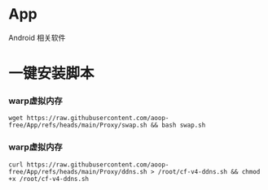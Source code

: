 # App
Android 相关软件


# 一键安装脚本
### warp虚拟内存
```
wget https://raw.githubusercontent.com/aoop-free/App/refs/heads/main/Proxy/swap.sh && bash swap.sh
```
### warp虚拟内存
```
curl https://raw.githubusercontent.com/aoop-free/App/refs/heads/main/Proxy/ddns.sh > /root/cf-v4-ddns.sh && chmod +x /root/cf-v4-ddns.sh
```
